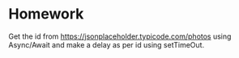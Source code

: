 # Homework


Get the id from https://jsonplaceholder.typicode.com/photos 
 using Async/Await and make a delay as per id using setTimeOut.






 
